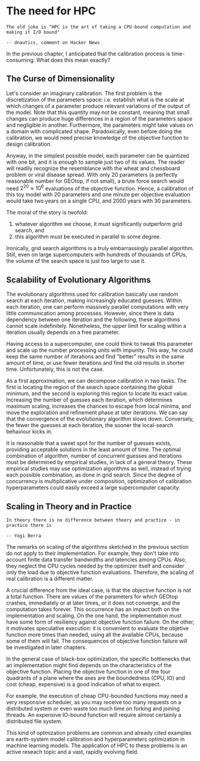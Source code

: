 # The need for HPC

```{epigraph}
The old joke is "HPC is the art of taking a CPU-bound computation and making it I/O bound"

-- dnautics, comment on Hacker News
```

In the previous chapter, I anticipated that the calibration process is time-consuming. What does this mean exactly?

## The Curse of Dimensionality

Let's consider an imaginary calibration. The first problem is the discretization of the parameters space: i.e. establish what is the scale at which changes of a parameter produce relevant variations of the output of the model. Note that this quantity may not be constant, meaning that small changes can produce huge differences in a region of the parameters space and negligible in another. Furthermore, the parameters might take values on a domain with complicated shape. Paradoxically, even before doing the calibration, we would need precise knowledge of the objective function to design calibration. 

Anyway, in the simplest possible model, each parameter can be quantized with one bit, and it is enough to sample just two of its values. The reader will readily recognize the resemblance with the wheat and chessboard problem or viral disease spread. With only 20 parameters (a perfectly reasonable number for GEOtop, if not small), a brute force search would need $2^{20} \approx 10^6$ evaluations of the objective function. Hence, a calibration of this toy model with 20 parameters and one minute per objective evaluation would take two years on a single CPU, and 2000 years with 30 parameters.

The moral of the story is twofold:

1. whatever algorithm we choose, it must significantly outperform grid search, and
2. this algorithm must be executed in parallel to some degree. 
   
Ironically, grid search algorithms is a truly embarrassingly parallel algorithm. Still, even on large supercomputers with hundreds of thousands of CPUs, the volume of the search space is just too large to use it.

## Scalability of Evolutionary Algorithms

The evolutionary algorithms used for calibration basically use random search at each iteration, making increasingly educated guesses. Within each iteration, one can perform massively parallel computations with very little communication among processes. However, since there is data dependency between one iteration and the following, these algorithms cannot scale indefinitely. Nonetheless, the upper limit for scaling within a iteration usually depends on a free parameter.

Having access to a supercomputer, one could think to tweak this parameter and scale up the number processing units with impunity. This way, he could keep the same number of iterations and find "better" results in the same amount of time, or use fewer iterations and find the old results in shorter time. Unfortunately, this is not the case. 

As a first approximation, we can decompose calibration in two tasks. The first is locating the region of the search space containing the global minimum, and the second is exploring this region to locate its exact value. Increasing the number of guesses each iteration, which determines maximum scaling, increases the chances to escape from local minima, and move the exploration and refinement phase at later iterations. We can say that the convergence of the evolutionary algorithm slows down. Conversely, the fewer the guesses at each iteration, the sooner the local-search behaviour kicks in. 

It is reasonable that a sweet spot for the number of guesses exists, providing acceptable solutions in the least amount of time. The optimal combination of algorithm, number of concurrent guesses and iterations must be determined by empirical studies, in lack of a general theory. These empirical studies may use optimization algorithms as well, instead of trying each possible combination, as done in grid search. Since the degree of concurrency is multiplicative under composition, optimization of calibration hyperparameters could easily exceed a large supercomputer capacity.


## Scaling in Theory and in Practice

```{epigraph}
In theory there is no difference between theory and practice - in practice there is

-- Yogi Berra
```

The remarks on scaling of the algorithms sketched in the previous section do not apply to their implementation. For example, they don't take into account finite data transfer bandwidths and latencies among CPUs. Also, they neglect the CPU cycles needed by the optimizer itself and consider only the load due to objective function evaluations. Therefore, the scaling of real calibration is a different matter. 

A crucial difference from the ideal case, is that the objective function is not a total function. There are values of the parameters for which GEOtop crashes, immediately or at later times, or it does not converge, and the computation takes forever. This occurrence has an impact both on the implementation and scaling. On the one hand, the implementation must have some form of resiliency against objective function failure. On the other, it motivates speculative execution: it is convenient to evaluate the objetive function more times than needed, using all the available CPUs, because some of them will fail. The consequences of objective function failure will be investigated in later chapters.

In the general case of black-box optimization, the specific bottlenecks that an implementation might find depends on the characteristics of the objective function. Placing the objective function in one of the four quadrants of a plane where the axes are the boundedness (CPU, IO) and cost (cheap, expensive) is a good indication of what to expect. 

For example, the execution of cheap CPU-bounded functions may need a very responsive scheduler, as you may receive too many requests on a distributed system or even waste too much time on forking and joining threads. An expensive IO-bound function will require almost certainly a distributed file system. 

This kind of optmization problems are common and already cited examples are earth-system model calibration and hyperparameters optimization in machine learning models. The application of HPC to these problems is an active reseach topic and a vast, rapidly evolving field.
